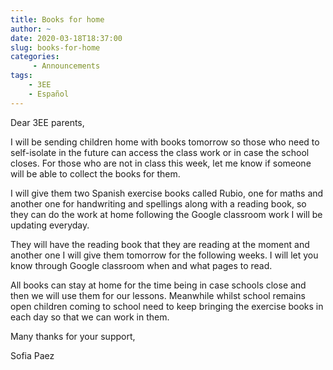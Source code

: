 ```yaml
---
title: Books for home
author: ~
date: 2020-03-18T18:37:00
slug: books-for-home
categories:
     - Announcements
tags:
    - 3EE
    - Español
---
```


Dear 3EE parents,

I will be sending children home with books tomorrow so those who need to self-isolate in the future can access the class work or in case the school closes. For those who are not in class this week, let me know if someone will be able to collect the books for them.

I will give them two Spanish exercise books called Rubio, one for maths and another one for handwriting and spellings along with a reading book, so they can do the work at home following the Google classroom work I will be updating everyday. 

They will have the reading book that they are reading at the moment and another one I will give them tomorrow for the following weeks. I will let you know through Google classroom when and what pages to read.

All books can stay at home for the time being in case schools close and then we will use them for our lessons. Meanwhile whilst school remains open children coming to school need to keep bringing the exercise books in each day so that we can work in them.

Many thanks for your support,

Sofia Paez
